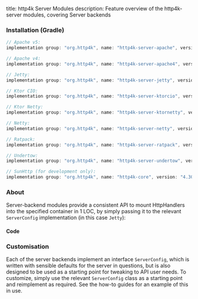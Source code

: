 title: http4k Server Modules
description: Feature overview of the http4k-server modules, covering Server backends

### Installation (Gradle)

```groovy
// Apache v5: 
implementation group: "org.http4k", name: "http4k-server-apache", version: "4.30.7.0"

// Apache v4: 
implementation group: "org.http4k", name: "http4k-server-apache4", version: "4.30.7.0"

// Jetty: 
implementation group: "org.http4k", name: "http4k-server-jetty", version: "4.30.7.0"

// Ktor CIO: 
implementation group: "org.http4k", name: "http4k-server-ktorcio", version: "4.30.7.0"

// Ktor Netty: 
implementation group: "org.http4k", name: "http4k-server-ktornetty", version: "4.30.7.0"

// Netty: 
implementation group: "org.http4k", name: "http4k-server-netty", version: "4.30.7.0"

// Ratpack: 
implementation group: "org.http4k", name: "http4k-server-ratpack", version: "4.30.7.0"

// Undertow: 
implementation group: "org.http4k", name: "http4k-server-undertow", version: "4.30.7.0"

// SunHttp (for development only): 
implementation group: "org.http4k", name: "http4k-core", version: "4.30.7.0"
```

### About
Server-backend modules provide a consistent API to mount HttpHandlers into the specified container in 1 LOC, by 
simply passing it to the relevant `ServerConfig` implementation (in this case `Jetty`):

#### Code [<img class="octocat"/>](https://github.com/http4k/http4k/blob/master/src/docs/guide/reference/servers/example_http.kt)

<script src="https://gist-it.appspot.com/https://github.com/http4k/http4k/blob/master/src/docs/guide/reference/servers/example_http.kt"></script>

### Customisation
Each of the server backends implement an interface `ServerConfig`, which is written with sensible defaults for the server in questions, 
but is also designed to be used as a starting point for tweaking to API user needs. To customize, simply use the relevant `ServerConfig` 
class as a starting point and reimplement as required. See the how-to guides for an example of this in use.
